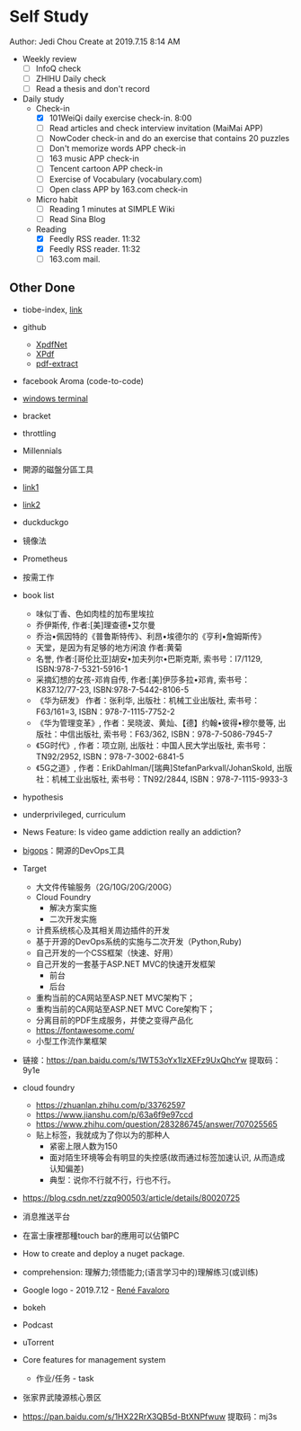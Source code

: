 # Self Study

Author: Jedi Chou
Create at 2019.7.15 8:14 AM

* Weekly review
  -[ ] InfoQ check
  -[ ] ZHIHU Daily check
  -[ ] Read a thesis and don't record

* Daily study
  * Check-in
    -[x] 101WeiQi daily exercise check-in. 8:00
    -[ ] Read articles and check interview invitation (MaiMai APP)
    -[ ] NowCoder check-in and do an exercise that contains 20 puzzles
    -[ ] Don't memorize words APP check-in
    -[ ] 163 music APP check-in
    -[ ] Tencent cartoon APP check-in
    -[ ] Exercise of Vocabulary (vocabulary.com)
    -[ ] Open class APP by 163.com check-in

  * Micro habit
    -[ ] Reading 1 minutes at SIMPLE Wiki
    -[ ] Read Sina Blog

  * Reading
    -[x] Feedly RSS reader. 11:32
    -[x] Feedly RSS reader. 11:32
    -[ ] 163.com mail.

## Other Done

* tiobe-index, [link](https://www.tiobe.com/tiobe-index/)
* github
  * [XpdfNet](https://github.com/gqy117/XpdfNet)
  * [XPdf](https://github.com/fzani/xpdf)
  * [pdf-extract](https://github.com/poulfoged/pdf-extract)
* facebook Aroma (code-to-code)
* [windows terminal](https://github.com/microsoft/Terminal)
* bracket
* throttling
* Millennials 
* 開源的磁盤分區工具
* [link1](http://audio-video.gnu.org/)
* [link2](https://email.163.com/#style=6)
* duckduckgo
* 镜像法
* Prometheus
* 按需工作

* book list
  * 味似丁香、色如肉桂的加布里埃拉
  * 乔伊斯传, 作者:[美]理查德•艾尔曼
  * 乔治•佩因特的《普鲁斯特传》、利昂•埃德尔的《亨利•詹姆斯传》
  * 天堂，是因为有足够的地方闲浪 作者:黄菊
  * 名誉, 作者:[哥伦比亚]胡安•加夫列尔•巴斯克斯, 索书号：I7/1129, ISBN:978-7-5321-5916-1
  * 采摘幻想的女孩-邓肯自传, 作者:[美]伊莎多拉•邓肯, 索书号：K837.12/77-23, ISBN:978-7-5442-8106-5
  * 《华为研发》 作者：张利华, 出版社：机械工业出版社, 索书号：F63/161=3, ISBN：978-7-1115-7752-2
  * 《华为管理变革》, 作者：吴晓波、黄灿、【德】约翰•彼得•穆尔曼等, 出版社：中信出版社, 索书号：F63/362, ISBN：978-7-5086-7945-7
  * 《5G时代》, 作者：项立刚, 出版社：中国人民大学出版社, 索书号：TN92/2952, ISBN：978-7-3002-6841-5
  * 《5G之道》, 作者：ErikDahlman/[瑞典]StefanParkvall/JohanSkold, 出版社：机械工业出版社, 索书号：TN92/2844, ISBN：978-7-1115-9933-3

* hypothesis
* underprivileged, curriculum
* News Feature: Is video game addiction really an addiction?
* [bigops](http://www.bigops.com/)：開源的DevOps工具

* Target
  * 大文件传输服务（2G/10G/20G/200G）
  * Cloud Foundry
    * 解决方案实施
    * 二次开发实施
  * 计费系统核心及其相关周边插件的开发
  * 基于开源的DevOps系统的实施与二次开发（Python,Ruby)
  * 自己开发的一个CSS框架（快速、好用）
  * 自己开发的一套基于ASP.NET MVC的快速开发框架
    * 前台
    * 后台
  * 重构当前的CA网站至ASP.NET MVC架构下；
  * 重构当前的CA网站至ASP.NET MVC Core架构下；
  * 分离目前的PDF生成服务，并使之变得产品化
  * https://fontawesome.com/
  * 小型工作流作業框架

* 链接：https://pan.baidu.com/s/1WT53oYx1lzXEFz9UxQhcYw     提取码：9y1e 

* cloud foundry
  * https://zhuanlan.zhihu.com/p/33762597
  * https://www.jianshu.com/p/63a6f9e97ccd
  * https://www.zhihu.com/question/283286745/answer/707025565
  * 贴上标签，我就成为了你以为的那种人
    * 紧密上限人数为150
    * 面对陌生环境等会有明显的失控感(故而通过标签加速认识, 从而造成认知偏差)
    * 典型：说你不行就不行，行也不行。

* https://blog.csdn.net/zzq900503/article/details/80020725
* 消息推送平台
* 在富士康裡那種touch bar的應用可以佔領PC
* How to create and deploy a nuget package.

* comprehension: 理解力;领悟能力;(语言学习中的)理解练习(或训练)
* Google logo - 2019.7.12 - [René Favaloro](https://en.wikipedia.org/wiki/Ren%C3%A9_Favaloro)
* bokeh
* Podcast
* uTorrent

* Core features for management system
  * 作业/任务 - task
* 张家界武陵源核心景区

* https://pan.baidu.com/s/1HX22RrX3QB5d-BtXNPfwuw 提取码：mj3s
